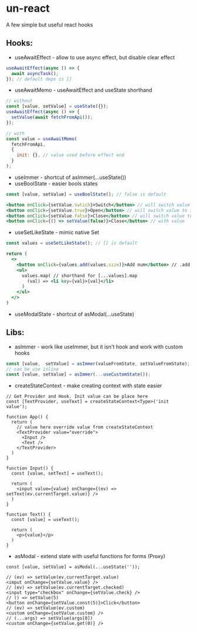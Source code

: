 # un-react
A few simple but useful react hooks

## Hooks:

- useAwaitEffect - allow to use async effect, but disable clear effect
```js
useAwaitEffect(async () => {
  await asyncTask();
}); // default deps is []
```
- useAwaitMemo - useAwaitEffect and useState shorthand
```js
// without
const [value, setValue] = useState({});
useAwaitEffect(async () => {
  setValue(await fetchFromApi());
});

// with
const value = useAwaitMemo(
  fetchFromApi,
  {
    init: {}, // value used before effect end
  }
);
```
- useImmer - shortcut of asImmer(...useState())
- useBoolState - easier bools states
```jsx
const [value, setValue] = useBoolState(); // false is default

<button onClick={setValue.swtich}>Switch</button> // will switch value
<button onClick={setValue.true}>Open</button> // will switch value to true
<button onClick={setValue.false}>Close</button> // will switch value to false
<button onClick={() => setValue(false)}>Close</button> // with value

```
- useSetLikeState - mimic native Set
```jsx
const values = useSetLikeState(); // [] is default

return (
  <>
    <button onClick={values.add(values.size)}>Add num</button> // .add will triger rerender
    <ul>
      values.map( // shorthand for [...values].map
        (val) => <li key={val}>{val}</li>
      )
    </ul>
  </>
)
```
- useModalState - shortcut of asModal(...useState)

## Libs:
- asImmer - work like useImmer, but it isn't hook and work with custom hooks
```js
const [value,  setValue] = asImmer(valueFromState, setValueFromState);
// can be use inline
const [value, setValue] = asImmer(...useCustomState());
```
- createStateContext - make creating context with state easier
```tsx
// Get Provider and Hook. Init value can be place here
const [TextProvider, useText] = createStateContext<Type>('init value');

function App() {
  return (
    // value here override value from createStateContext
    <TextProvider value="override">
      <Input />
      <Text />
    </TextProvider>
  )
}

function Input() {
  const [value, setText] = useText();
  
  return (
    <input value={value} onChange={(ev) => setText(ev.currentTarget.value)} />
  )
}

function Text() {
  const [value] = useText();

  return (
    <p>{value}</p>
  )
}
```
- asModal - extend state with useful functions for forms (Proxy)
```tsx
const [value, setValue] = asModal(...useState(''));

// (ev) => setValue(ev.currentTarget.value)
<imput onChange={setValue.value} />
// (ev) => setValue(ev.currentTarget.checked)
<input type="checkbox" onChange={setValue.check} />
// () => setValue(5)
<button onChange={setValue.const(5)}>Click</button>
// (ev) => setValue(ev.custom)
<custom onChange={setValue.custom} />
// (...args) => setValue(args[0])
<custom onChange={setValue.get(0)} />
```
